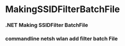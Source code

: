 # MakingSSIDFilterBatchFile
### .NET Making SSIDFilter BatchFile
### commandline netsh wlan add filter batch File
